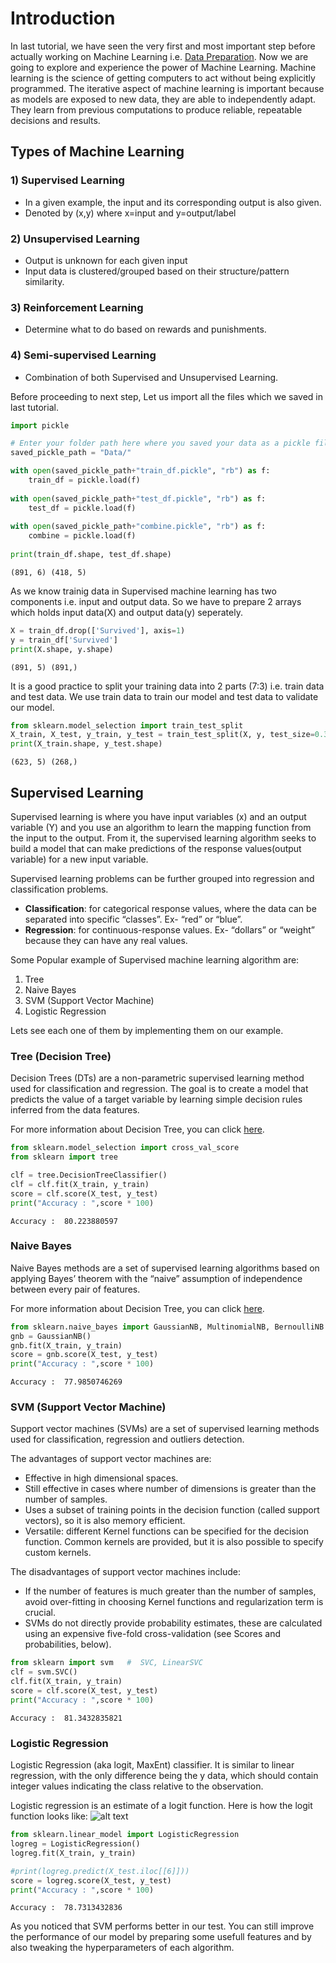 
# Introduction

In last tutorial, we have seen the very first and most important step before actually working on Machine Learning i.e. [Data Preparation](https://www.google.com). Now we are going to explore and experience the power of Machine Learning. Machine learning is the science of getting computers to act without being explicitly programmed. The iterative aspect of machine learning is important because as models are exposed to new data, they are able to independently adapt. They learn from previous computations to produce reliable, repeatable decisions and results. 

## Types of Machine Learning

### 1) Supervised Learning
* In a given example, the input and its corresponding output is also given.
* Denoted by (x,y) where x=input and y=output/label

### 2) Unsupervised Learning
* Output is unknown for each given input
* Input data is clustered/grouped based on their structure/pattern similarity.

### 3) Reinforcement Learning
* Determine what to do based on rewards and punishments.

### 4) Semi-supervised Learning
* Combination of both Supervised and Unsupervised Learning.

Before proceeding to next step, Let us import all the files which we saved in last tutorial.


```python
import pickle

# Enter your folder path here where you saved your data as a pickle file in last tutorial
saved_pickle_path = "Data/"

with open(saved_pickle_path+"train_df.pickle", "rb") as f:
    train_df = pickle.load(f)
    
with open(saved_pickle_path+"test_df.pickle", "rb") as f:
    test_df = pickle.load(f)
    
with open(saved_pickle_path+"combine.pickle", "rb") as f:
    combine = pickle.load(f)
    
print(train_df.shape, test_df.shape)
```

    (891, 6) (418, 5)
    

As we know trainig data in Supervised machine learning has two components i.e. input and output data. So we have to prepare 2 arrays which holds input data(X) and output data(y) seperately.


```python
X = train_df.drop(['Survived'], axis=1)
y = train_df['Survived']
print(X.shape, y.shape)
```

    (891, 5) (891,)
    

It is a good practice to split your training data into 2 parts (7:3) i.e. train data and test data. We use train data to train our model and test data to validate our model.


```python
from sklearn.model_selection import train_test_split
X_train, X_test, y_train, y_test = train_test_split(X, y, test_size=0.3, random_state=0)
print(X_train.shape, y_test.shape)
```

    (623, 5) (268,)
    

## Supervised Learning

Supervised learning is where you have input variables (x) and an output variable (Y) and you use an algorithm to learn the mapping function from the input to the output. From it, the supervised learning algorithm seeks to build a model that can make predictions of the response values(output variable) for a new input variable.

Supervised learning problems can be further grouped into regression and classification problems.
* __Classification__: for categorical response values, where the data can be separated into specific “classes”. Ex- “red” or “blue”.
* __Regression__: for continuous-response values. Ex- “dollars” or “weight” because they can have any real values.

Some Popular example of Supervised machine learning algorithm are:
1) Tree
2) Naive Bayes
3) SVM (Support Vector Machine)
4) Logistic Regression

Lets see each one of them by implementing them on our example.

### Tree (Decision Tree)

Decision Trees (DTs) are a non-parametric supervised learning method used for classification and regression. The goal is to create a model that predicts the value of a target variable by learning simple decision rules inferred from the data features.

For more information about Decision Tree, you can click [here](http://scikit-learn.org/stable/modules/tree.html).




```python
from sklearn.model_selection import cross_val_score
from sklearn import tree

clf = tree.DecisionTreeClassifier()
clf = clf.fit(X_train, y_train)
score = clf.score(X_test, y_test)
print("Accuracy : ",score * 100)
```

    Accuracy :  80.223880597
    

### Naive Bayes

Naive Bayes methods are a set of supervised learning algorithms based on applying Bayes’ theorem with the “naive” assumption of independence between every pair of features.

For more information about Decision Tree, you can click [here](http://scikit-learn.org/stable/modules/naive_bayes.html).


```python
from sklearn.naive_bayes import GaussianNB, MultinomialNB, BernoulliNB
gnb = GaussianNB()
gnb.fit(X_train, y_train)
score = gnb.score(X_test, y_test)
print("Accuracy : ",score * 100)
```

    Accuracy :  77.9850746269
    

### SVM (Support Vector Machine)

Support vector machines (SVMs) are a set of supervised learning methods used for classification, regression and outliers detection.

The advantages of support vector machines are:
* Effective in high dimensional spaces.
* Still effective in cases where number of dimensions is greater than the number of samples.
* Uses a subset of training points in the decision function (called support vectors), so it is also memory efficient.
* Versatile: different Kernel functions can be specified for the decision function. Common kernels are provided, but it is also possible to specify custom kernels.

The disadvantages of support vector machines include:
* If the number of features is much greater than the number of samples, avoid over-fitting in choosing Kernel functions and regularization term is crucial.
* SVMs do not directly provide probability estimates, these are calculated using an expensive five-fold cross-validation (see Scores and probabilities, below).


```python
from sklearn import svm   #  SVC, LinearSVC
clf = svm.SVC()
clf.fit(X_train, y_train)
score = clf.score(X_test, y_test)
print("Accuracy : ",score * 100)
```

    Accuracy :  81.3432835821
    

### Logistic Regression

Logistic Regression (aka logit, MaxEnt) classifier. It is similar to linear regression, with the only difference being the y data, which should contain integer values indicating the class relative to the observation.

Logistic regression is an estimate of a logit function. Here is how the logit function looks like:
![alt text](Images/logit1.png)


```python
from sklearn.linear_model import LogisticRegression
logreg = LogisticRegression()
logreg.fit(X_train, y_train)

#print(logreg.predict(X_test.iloc[[6]]))
score = logreg.score(X_test, y_test)
print("Accuracy : ",score * 100)
```

    Accuracy :  78.7313432836
    

As you noticed that SVM performs better in our test. You can still improve the performance of our model by preparing some usefull features and by also tweaking the hyperparameters of each algorithm.

